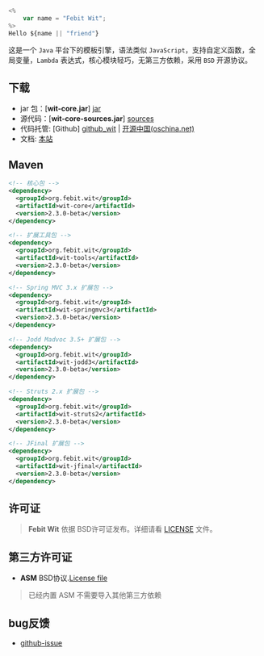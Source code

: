
~~~~~js
<%
    var name = "Febit Wit";
%>
Hello ${name || "friend"}
~~~~~

这是一个 `Java` 平台下的模板引擎，语法类似 `JavaScript`，支持自定义函数，全局变量，`Lambda` 表达式，核心模块轻巧，无第三方依赖，采用 `BSD` 开源协议。 

## 下载

+ jar 包：[**wit-core.jar**] [jar]
+ 源代码：[**wit-core-sources.jar**] [sources]
+ 代码托管: [Github] [github_wit] | [开源中国(oschina.net)][osc_wit]
+ 文档: [本站][this_site]

## Maven

~~~~~xml
<!-- 核心包 -->
<dependency>
  <groupId>org.febit.wit</groupId>
  <artifactId>wit-core</artifactId>
  <version>2.3.0-beta</version>
</dependency>

<!-- 扩展工具包 -->
<dependency>
  <groupId>org.febit.wit</groupId>
  <artifactId>wit-tools</artifactId>
  <version>2.3.0-beta</version>
</dependency>

<!-- Spring MVC 3.x 扩展包 -->
<dependency>
  <groupId>org.febit.wit</groupId>
  <artifactId>wit-springmvc3</artifactId>
  <version>2.3.0-beta</version>
</dependency>

<!-- Jodd Madvoc 3.5+ 扩展包 -->
<dependency>
  <groupId>org.febit.wit</groupId>
  <artifactId>wit-jodd3</artifactId>
  <version>2.3.0-beta</version>
</dependency>

<!-- Struts 2.x 扩展包 -->
<dependency>
  <groupId>org.febit.wit</groupId>
  <artifactId>wit-struts2</artifactId>
  <version>2.3.0-beta</version>
</dependency>

<!-- JFinal 扩展包 -->
<dependency>
  <groupId>org.febit.wit</groupId>
  <artifactId>wit-jfinal</artifactId>
  <version>2.3.0-beta</version>
</dependency>
~~~~~

## 许可证

> **Febit Wit** 依据 BSD许可证发布。详细请看 [LICENSE][license] 文件。

## 第三方许可证

+ **ASM**  BSD协议.[License file][asm_license]

> 已经内置 ASM 不需要导入其他第三方依赖

## bug反馈

+ [github-issue][new_issue]


[jar]: http://central.maven.org/maven2/org/febit/wit/wit-core/2.3.0-beta/wit-core-2.3.0-beta.jar
[sources]: http://central.maven.org/maven2/org/febit/wit/wit-core/2.3.0-beta/wit-core-2.3.0-beta-sources.jar

[github_wit]: https://github.com/febit/wit
[osc_wit]: http://git.oschina.net/zqq90/webit-script

[new_issue]: https://github.com/febit/wit/issues/new
[license]: license.html

[asm_license]: http://asm.ow2.org/license.html


[this_site]: https://github.com/zqq90/zqq90.github.io/archive/master.zip
